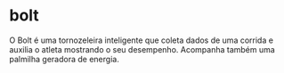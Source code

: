# bolt
O Bolt é uma tornozeleira inteligente que coleta dados de uma corrida e auxilia o atleta mostrando o seu desempenho. Acompanha também uma palmilha geradora de energia.
